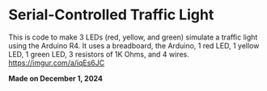 # Serial-Controlled Traffic Light
This is code to make 3 LEDs (red, yellow, and green) simulate a traffic light using the Arduino R4. It uses a breadboard, the Arduino, 1 red LED, 1 yellow LED, 1 green LED, 3 resistors of 1K Ohms, and 4 wires.
https://imgur.com/a/iqEs6JC

**Made on December 1, 2024**
